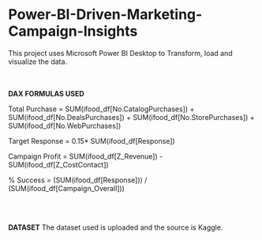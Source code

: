# Power-BI-Driven-Marketing-Campaign-Insights

This project uses Microsoft Power BI Desktop to Transform, load and visualize the data.<br/>
<br/>
<br/>

**DAX FORMULAS USED**

Total Purchase = SUM(ifood_df[No.CatalogPurchases]) + SUM(ifood_df[No.DealsPurchases]) + SUM(ifood_df[No.StorePurchases]) + SUM(ifood_df[No.WebPurchases])

Target Response = 0.15* SUM(ifood_df[Response])

Campaign Profit = SUM(ifood_df[Z_Revenue]) - SUM(ifood_df[Z_CostContact])

% Success = (SUM(ifood_df[Response])) / (SUM(ifood_df[Campaign_Overall]))

<br/>
<br/>

**DATASET**
The dataset used is uploaded and the source is Kaggle.<br/>
<br/>
<br/>


